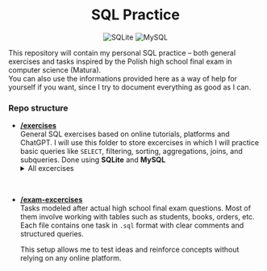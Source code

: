 <div align="center">
<h1> SQL Practice </h1>
  
![SQLite](https://img.shields.io/badge/sqlite-%2307405e.svg?style=for-the-badge&logo=sqlite&logoColor=white&logoSize=auto)
![MySQL](https://img.shields.io/badge/mysql-4479A1?style=for-the-badge&logo=mysql&logoColor=white&logoSize=auto)
</div>

This repository will contain my personal SQL practice – both general exercises and tasks inspired by the Polish high school final exam in computer science (Matura).  
You can also use the informations provided here as a way of help for yourself if you want, since I try to document everything as good as I can. 

###  Repo structure

- **[/exercises](./excercises)**  
  General SQL exercises based on online tutorials, platforms and ChatGPT. I will use this folder to store excercises in which I will practice basic queries like `SELECT`, filtering, sorting, aggregations, joins, and subqueries. Done using **SQLite** and **MySQL**
  <details>
  <summary>All excercises</summary>
  <br>
  <table>
    <tr>
      <a href="./excercises/excercise01/readme.md"> First excercise </a></br>
      <a href="./excercises/excercise02/readme.md"> Second excercise </a></br>
      <a href="./excercises/excercise03/readme.md"> Third excercise </a></br>
    </tr>
  </table>
  </details>
</br>

- **[/exam-excercises](./exam-excercises)**  
  Tasks modeled after actual high school final exam questions. Most of them involve working with tables such as students, books, orders, etc. Each file contains one task in `.sql` format with clear comments and structured queries.

  This setup allows me to test ideas and reinforce concepts without relying on any online platform.

